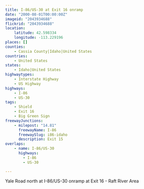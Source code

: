 ```yaml
---
title: I-86/US-30 at Exit 16 onramp
date: "2000-08-01T00:00:00Z"
imageid: "2043934688"
flickrid: "2043934688"
location:
    latitude: 42.598334
    longitude: -113.229196
places: []
counties:
    - Cassia County|Idaho|United States
countries:
    - United States
states:
    - Idaho|United States
highwaytypes:
    - Interstate Highway
    - US Highway
highways:
    - I-86
    - US-30
tags:
    - Shield
    - Exit 16
    - Big Green Sign
freewayJunctions:
    - milepost: "14.81"
      freewayName: I-86
      freewaySlug: i86-idaho
      description: Exit 15
overlaps:
    - name: I-86/US-30
      highways:
        - I-86
        - US-30

---
```

Yale Road north at I-86/US-30 onramp at Exit 16 - Raft River Area